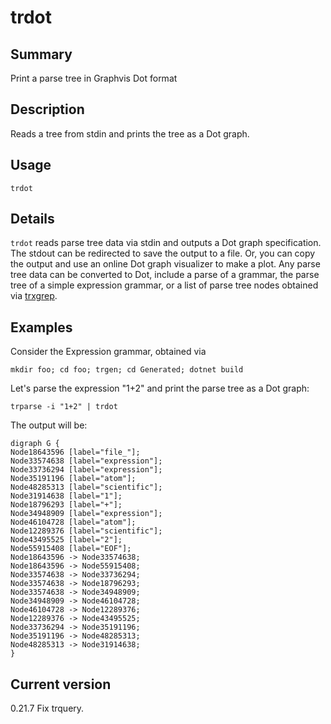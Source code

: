 # trdot

## Summary

Print a parse tree in Graphvis Dot format

## Description

Reads a tree from stdin and prints the tree as a Dot graph.

## Usage

    trdot

## Details

`trdot` reads parse tree data via stdin and outputs
a Dot graph specification. The stdout can be redirected to
save the output to a file. Or, you can copy the output and
use an online Dot graph visualizer to make a plot.
Any parse tree data can be converted to Dot, include a
parse of a grammar, the parse tree of a simple expression grammar,
or a list of parse tree nodes obtained via
[trxgrep](https://github.com/kaby76/Domemtech.Trash/tree/main/trxgrep).

## Examples

Consider the Expression grammar, obtained via

    mkdir foo; cd foo; trgen; cd Generated; dotnet build

Let's parse the expression "1+2" and print the parse tree as a Dot graph:

    trparse -i "1+2" | trdot

The output will be:

    digraph G {
    Node18643596 [label="file_"];
    Node33574638 [label="expression"];
    Node33736294 [label="expression"];
    Node35191196 [label="atom"];
    Node48285313 [label="scientific"];
    Node31914638 [label="1"];
    Node18796293 [label="+"];
    Node34948909 [label="expression"];
    Node46104728 [label="atom"];
    Node12289376 [label="scientific"];
    Node43495525 [label="2"];
    Node55915408 [label="EOF"];
    Node18643596 -> Node33574638;
    Node18643596 -> Node55915408;
    Node33574638 -> Node33736294;
    Node33574638 -> Node18796293;
    Node33574638 -> Node34948909;
    Node34948909 -> Node46104728;
    Node46104728 -> Node12289376;
    Node12289376 -> Node43495525;
    Node33736294 -> Node35191196;
    Node35191196 -> Node48285313;
    Node48285313 -> Node31914638;
    }

## Current version

0.21.7 Fix trquery.
